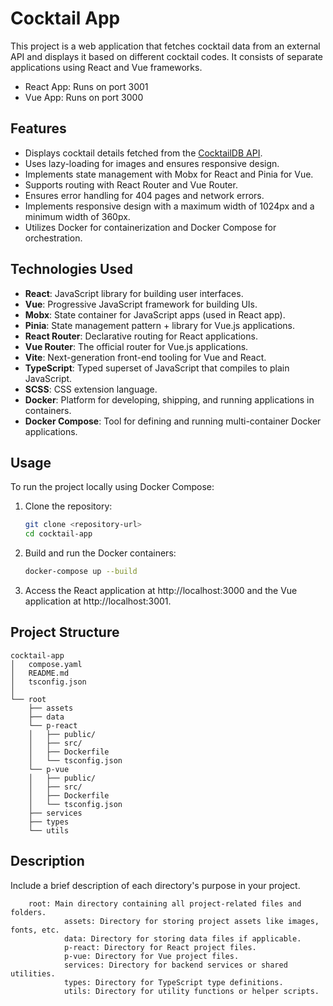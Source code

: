 # Cocktail App

This project is a web application that fetches cocktail data from an external API and displays it based on different cocktail codes. It consists of separate applications using React and Vue frameworks.

- React App: Runs on port 3001
- Vue App: Runs on port 3000

## Features

- Displays cocktail details fetched from the [CocktailDB API](https://www.thecocktaildb.com/api.php).
- Uses lazy-loading for images and ensures responsive design.
- Implements state management with Mobx for React and Pinia for Vue.
- Supports routing with React Router and Vue Router.
- Ensures error handling for 404 pages and network errors.
- Implements responsive design with a maximum width of 1024px and a minimum width of 360px.
- Utilizes Docker for containerization and Docker Compose for orchestration.

## Technologies Used

- **React**: JavaScript library for building user interfaces.
- **Vue**: Progressive JavaScript framework for building UIs.
- **Mobx**: State container for JavaScript apps (used in React app).
- **Pinia**: State management pattern + library for Vue.js applications.
- **React Router**: Declarative routing for React applications.
- **Vue Router**: The official router for Vue.js applications.
- **Vite**: Next-generation front-end tooling for Vue and React.
- **TypeScript**: Typed superset of JavaScript that compiles to plain JavaScript.
- **SCSS**: CSS extension language.
- **Docker**: Platform for developing, shipping, and running applications in containers.
- **Docker Compose**: Tool for defining and running multi-container Docker applications.

## Usage

To run the project locally using Docker Compose:

1. Clone the repository:

	```bash
	git clone <repository-url>
	cd cocktail-app
	```

2. Build and run the Docker containers:

	```bash
	docker-compose up --build
	```
3. Access the React application at http://localhost:3000 and the Vue application at http://localhost:3001.

## Project Structure

```plaintext
cocktail-app
│	compose.yaml
│	README.md
│	tsconfig.json
│
└── root
	├── assets
	├── data
	└── p-react
	│	├── public/
	│	├── src/
	│	├── Dockerfile
	│	└── tsconfig.json
	└── p-vue
	│	├── public/
	│	├── src/
	│	├── Dockerfile
	│	└── tsconfig.json
	├── services
	├── types
	└── utils
```
## Description

Include a brief description of each directory's purpose in your project.

		root: Main directory containing all project-related files and folders.
				assets: Directory for storing project assets like images, fonts, etc.
				data: Directory for storing data files if applicable.
				p-react: Directory for React project files.
				p-vue: Directory for Vue project files.
				services: Directory for backend services or shared utilities.
				types: Directory for TypeScript type definitions.
				utils: Directory for utility functions or helper scripts.